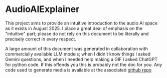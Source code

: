 # AudioAIExplainer
This project aims to provide an intuitive introduction to the audio AI space as it exists in August 2025.  I place a great deal of emphasis on the "intuitive" part; please do not rely on this document to be literally and precisely correct in every respect.

A large amount of this document was generated in collaboration with commercially available LLM models; when I didn't know things I asked Gemini questions, and when I needed help making a GIF I asked ChatGPT for python code.  If this offends you this is probably not the doc for you.  Any code used to generate media is available at the associated [github repo](https://github.com/jakewalker56/AudioAIExplainer)